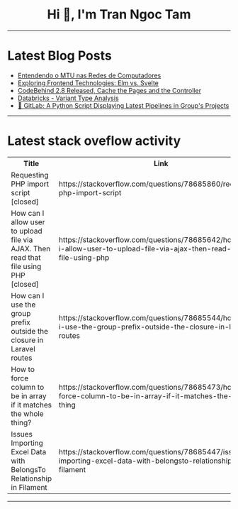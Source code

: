 <h1 align="center">Hi 👋, I'm Tran Ngoc Tam</h1>

---

# Latest Blog Posts 
<!-- BLOG-POST-LIST:START -->
- [Entendendo o MTU nas Redes de Computadores](https://dev.to/iamthiago/entendendo-o-mtu-nas-redes-de-computadores-21d5)
- [Exploring Frontend Technologies: Elm vs. Svelte](https://dev.to/0mobolaji/exploring-frontend-technologies-elm-vs-svelte-4hp0)
- [CodeBehind 2.8 Released, Cache the Pages and the Controller](https://dev.to/elanatframework/codebehind-28-released-cache-the-pages-and-the-controller-j6h)
- [Databricks - Variant Type Analysis](https://dev.to/dadak5/databricks-variant-type-analysis-1bh1)
- [🦊 GitLab: A Python Script Displaying Latest Pipelines in Group&#39;s Projects](https://dev.to/zenika/gitlab-a-python-script-displaying-latest-pipelines-in-groups-projects-5b5a)
<!-- BLOG-POST-LIST:END -->

---

# Latest stack oveflow activity
<table>
  <tr><th>Title</th><th>Link</th></tr>
  <!-- STACKOVERFLOW:START --><tr><td>Requesting PHP import script [closed]</td><td>https://stackoverflow.com/questions/78685860/requesting-php-import-script</td></tr><tr><td>How can I allow user to upload file via AJAX. Then read that file using PHP [closed]</td><td>https://stackoverflow.com/questions/78685642/how-can-i-allow-user-to-upload-file-via-ajax-then-read-that-file-using-php</td></tr><tr><td>How can I use the group prefix outside the closure in Laravel routes</td><td>https://stackoverflow.com/questions/78685544/how-can-i-use-the-group-prefix-outside-the-closure-in-laravel-routes</td></tr><tr><td>How to force column to be in array if it matches the whole thing?</td><td>https://stackoverflow.com/questions/78685473/how-to-force-column-to-be-in-array-if-it-matches-the-whole-thing</td></tr><tr><td>Issues Importing Excel Data with BelongsTo Relationship in Filament</td><td>https://stackoverflow.com/questions/78685447/issues-importing-excel-data-with-belongsto-relationship-in-filament</td></tr><!-- STACKOVERFLOW:END -->
</table>

---


